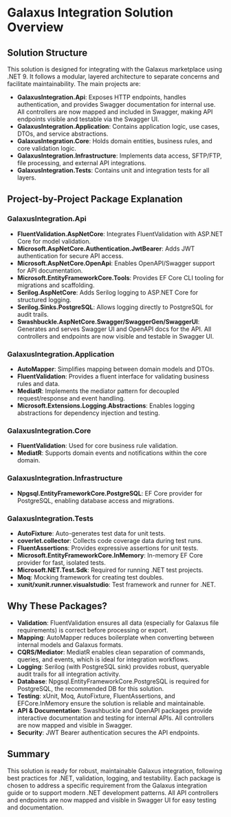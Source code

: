 # Galaxus Integration Solution Overview

## Solution Structure

This solution is designed for integrating with the Galaxus marketplace using .NET 9. It follows a modular, layered architecture to separate concerns and facilitate maintainability. The main projects are:

- **GalaxusIntegration.Api**: Exposes HTTP endpoints, handles authentication, and provides Swagger documentation for internal use. All controllers are now mapped and included in Swagger, making API endpoints visible and testable via the Swagger UI.
- **GalaxusIntegration.Application**: Contains application logic, use cases, DTOs, and service abstractions.
- **GalaxusIntegration.Core**: Holds domain entities, business rules, and core validation logic.
- **GalaxusIntegration.Infrastructure**: Implements data access, SFTP/FTP, file processing, and external API integrations.
- **GalaxusIntegration.Tests**: Contains unit and integration tests for all layers.

## Project-by-Project Package Explanation

### GalaxusIntegration.Api
- **FluentValidation.AspNetCore**: Integrates FluentValidation with ASP.NET Core for model validation.
- **Microsoft.AspNetCore.Authentication.JwtBearer**: Adds JWT authentication for secure API access.
- **Microsoft.AspNetCore.OpenApi**: Enables OpenAPI/Swagger support for API documentation.
- **Microsoft.EntityFrameworkCore.Tools**: Provides EF Core CLI tooling for migrations and scaffolding.
- **Serilog.AspNetCore**: Adds Serilog logging to ASP.NET Core for structured logging.
- **Serilog.Sinks.PostgreSQL**: Allows logging directly to PostgreSQL for audit trails.
- **Swashbuckle.AspNetCore.Swagger/SwaggerGen/SwaggerUI**: Generates and serves Swagger UI and OpenAPI docs for the API. All controllers and endpoints are now visible and testable in Swagger UI.

### GalaxusIntegration.Application
- **AutoMapper**: Simplifies mapping between domain models and DTOs.
- **FluentValidation**: Provides a fluent interface for validating business rules and data.
- **MediatR**: Implements the mediator pattern for decoupled request/response and event handling.
- **Microsoft.Extensions.Logging.Abstractions**: Enables logging abstractions for dependency injection and testing.

### GalaxusIntegration.Core
- **FluentValidation**: Used for core business rule validation.
- **MediatR**: Supports domain events and notifications within the core domain.

### GalaxusIntegration.Infrastructure
- **Npgsql.EntityFrameworkCore.PostgreSQL**: EF Core provider for PostgreSQL, enabling database access and migrations.

### GalaxusIntegration.Tests
- **AutoFixture**: Auto-generates test data for unit tests.
- **coverlet.collector**: Collects code coverage data during test runs.
- **FluentAssertions**: Provides expressive assertions for unit tests.
- **Microsoft.EntityFrameworkCore.InMemory**: In-memory EF Core provider for fast, isolated tests.
- **Microsoft.NET.Test.Sdk**: Required for running .NET test projects.
- **Moq**: Mocking framework for creating test doubles.
- **xunit/xunit.runner.visualstudio**: Test framework and runner for .NET.

## Why These Packages?

- **Validation**: FluentValidation ensures all data (especially for Galaxus file requirements) is correct before processing or export.
- **Mapping**: AutoMapper reduces boilerplate when converting between internal models and Galaxus formats.
- **CQRS/Mediator**: MediatR enables clean separation of commands, queries, and events, which is ideal for integration workflows.
- **Logging**: Serilog (with PostgreSQL sink) provides robust, queryable audit trails for all integration activity.
- **Database**: Npgsql.EntityFrameworkCore.PostgreSQL is required for PostgreSQL, the recommended DB for this solution.
- **Testing**: xUnit, Moq, AutoFixture, FluentAssertions, and EFCore.InMemory ensure the solution is reliable and maintainable.
- **API & Documentation**: Swashbuckle and OpenAPI packages provide interactive documentation and testing for internal APIs. All controllers are now mapped and visible in Swagger.
- **Security**: JWT Bearer authentication secures the API endpoints.

## Summary

This solution is ready for robust, maintainable Galaxus integration, following best practices for .NET, validation, logging, and testability. Each package is chosen to address a specific requirement from the Galaxus integration guide or to support modern .NET development patterns. All API controllers and endpoints are now mapped and visible in Swagger UI for easy testing and documentation.
